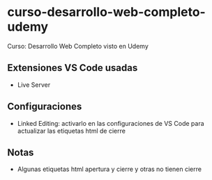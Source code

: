 # curso-desarrollo-web-completo-udemy
Curso: Desarrollo Web Completo visto en Udemy

## Extensiones VS Code usadas
- Live Server

## Configuraciones
- Linked Editing: activarlo en las configuraciones de VS Code para actualizar las etiquetas html de cierre

## Notas
- Algunas etiquetas html apertura y cierre y otras no tienen cierre